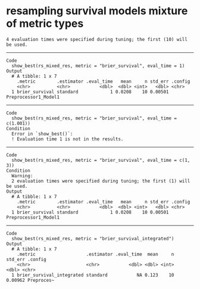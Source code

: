 # resampling survival models mixture of metric types

    4 evaluation times were specified during tuning; the first (10) will be used.

---

    Code
      show_best(rs_mixed_res, metric = "brier_survival", eval_time = 1)
    Output
      # A tibble: 1 x 7
        .metric        .estimator .eval_time   mean     n std_err .config             
        <chr>          <chr>           <dbl>  <dbl> <int>   <dbl> <chr>               
      1 brier_survival standard            1 0.0208    10 0.00501 Preprocessor1_Model1

---

    Code
      show_best(rs_mixed_res, metric = "brier_survival", eval_time = c(1.001))
    Condition
      Error in `show_best()`:
      ! Evaluation time 1 is not in the results.

---

    Code
      show_best(rs_mixed_res, metric = "brier_survival", eval_time = c(1, 3))
    Condition
      Warning:
      2 evaluation times were specified during tuning; the first (1) will be used.
    Output
      # A tibble: 1 x 7
        .metric        .estimator .eval_time   mean     n std_err .config             
        <chr>          <chr>           <dbl>  <dbl> <int>   <dbl> <chr>               
      1 brier_survival standard            1 0.0208    10 0.00501 Preprocessor1_Model1

---

    Code
      show_best(rs_mixed_res, metric = "brier_survival_integrated")
    Output
      # A tibble: 1 x 7
        .metric                   .estimator .eval_time  mean     n std_err .config   
        <chr>                     <chr>           <dbl> <dbl> <int>   <dbl> <chr>     
      1 brier_survival_integrated standard           NA 0.123    10 0.00962 Preproces~

